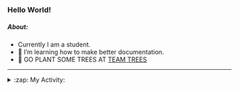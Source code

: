 ### Hello World!

##### About:
- Currently I am a student.
- 🌱 I’m learning how to make better documentation.
- 🌱 GO PLANT SOME TREES AT [TEAM TREES](https://teamtrees.org/)

---
<details>
  <summary>:zap: My Activity:</summary>
  
<!--START_SECTION:waka-->
![Code Time](http://img.shields.io/badge/Code%20Time-1%2C129%20hrs%2048%20mins-blue)

**I'm a Night 🦉** 

```text
🌞 Morning                1191 commits        ██░░░░░░░░░░░░░░░░░░░░░░░   08.52 % 
🌆 Daytime                5130 commits        █████████░░░░░░░░░░░░░░░░   36.71 % 
🌃 Evening                4019 commits        ███████░░░░░░░░░░░░░░░░░░   28.76 % 
🌙 Night                  3636 commits        ███████░░░░░░░░░░░░░░░░░░   26.02 % 
```
📅 **I'm Most Productive on Wednesday** 

```text
Monday                   2163 commits        ████░░░░░░░░░░░░░░░░░░░░░   15.48 % 
Tuesday                  1744 commits        ███░░░░░░░░░░░░░░░░░░░░░░   12.48 % 
Wednesday                3269 commits        ██████░░░░░░░░░░░░░░░░░░░   23.39 % 
Thursday                 1650 commits        ███░░░░░░░░░░░░░░░░░░░░░░   11.81 % 
Friday                   1350 commits        ██░░░░░░░░░░░░░░░░░░░░░░░   09.66 % 
Saturday                 1271 commits        ██░░░░░░░░░░░░░░░░░░░░░░░   09.09 % 
Sunday                   2529 commits        █████░░░░░░░░░░░░░░░░░░░░   18.10 % 
```


📊 **This Week I Spent My Time On** 

```text
🔥 Editors: 
VS Code                  6 hrs 33 mins       █████████████████████████   100.00 % 

🐱‍💻 Projects: 
praise                   5 hrs 36 mins       █████████████████████░░░░   85.61 % 
discord-bot              45 mins             ███░░░░░░░░░░░░░░░░░░░░░░   11.49 % 
CSF22                    11 mins             █░░░░░░░░░░░░░░░░░░░░░░░░   02.89 % 
```


 Last Updated on 26/05/2023 17:07:54 UTC
<!--END_SECTION:waka-->
</details>
